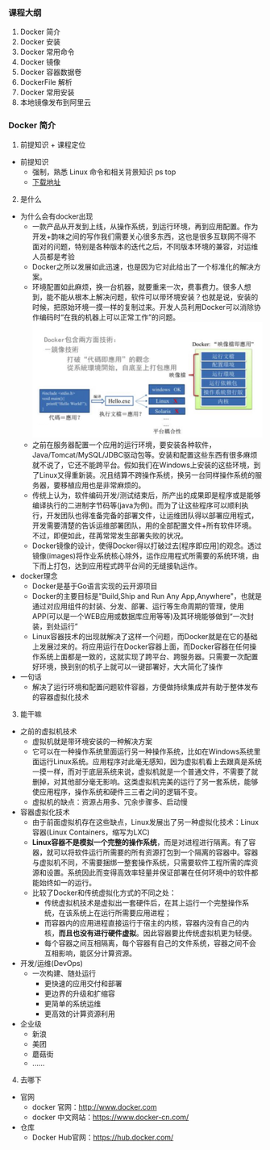 ### 课程大纲
1. Docker 简介
2. Docker 安装
3. Docker 常用命令
4. Docker 镜像
5. Docker 容器数据卷
6. DockerFile 解析
7. Docker 常用安装
8. 本地镜像发布到阿里云

### Docker 简介
1. 前提知识 + 课程定位
  - 前提知识
    - 强制，熟悉 Linux 命令和相关背景知识 ps top
    - [下载地址](http://www.atguigu.com/download.shtml#linux)
2. 是什么
  - 为什么会有docker出现
    - 一款产品从开发到上线，从操作系统，到运行环境，再到应用配置。作为开发+韵味之间的写作我们需要关心很多东西，这也是很多互联网不得不面对的问题，特别是各种版本的迭代之后，不同版本环境的兼容，对运维人员都是考验
    - Docker之所以发展如此迅速，也是因为它对此给出了一个标准化的解决方案。
    - 环境配置如此麻烦，换一台机器，就要重来一次，费事费力。很多人想到，能不能从根本上解决问题，软件可以带环境安装？也就是说，安装的时候，把原始环境一摸一样的复制过来。开发人员利用Docker可以消除协作编码时“在我的机器上可以正常工作”的问题。
    ![docker是什么.png](./images/docker是什么.png)
    - 之前在服务器配置一个应用的运行环境，要安装各种软件，Java/Tomcat/MySQL/JDBC驱动包等。安装和配置这些东西有很多麻烦就不说了，它还不能跨平台。假如我们在Windows上安装的这些环境，到了Linux又得重新装。况且结算不跨操作系统，换另一台同样操作系统的服务器，要移植应用也是非常麻烦的。
    - 传统上认为，软件编码开发/测试结束后，所产出的成果即是程序或是能够编译执行的二进制字节码等(java为例)。而为了让这些程序可以顺利执行，开发团队也得准备完备的部署文件，让运维团队得以部署应用程式，开发需要清楚的告诉运维部署团队，用的全部配置文件+所有软件环境。不过，即便如此，荏苒常常发生部署失败的状况。
    - Docker镜像的设计，使得Docker得以打破过去[程序即应用]的观念。透过镜像(images)将作业系统核心除外，运作应用程式所需要的系统环境，由下而上打包，达到应用程式跨平台间的无缝接轨运作。
  - docker理念
    - Docker是基于Go语言实现的云开源项目
    - Docker的主要目标是"Build,Ship and Run Any App,Anywhere"，也就是通过对应用组件的封装、分发、部署、运行等生命周期的管理，使用APP(可以是一个WEB应用或数据库应用等等)及其环境能够做到“一次封装，到处运行”
    - Linux容器技术的出现就解决了这样一个问题，而Docker就是在它的基础上发展过来的。将应用运行在Docker容器上面，而Docker容器在任何操作系统上面都是一致的，这就实现了跨平台、跨服务器。只需要一次配置好环境，换到别的机子上就可以一键部署好，大大简化了操作
  - 一句话
    - 解决了运行环境和配置问题软件容器，方便做持续集成并有助于整体发布的容器虚拟化技术 
3. 能干嘛
  - 之前的虚拟机技术
    - 虚拟机就是带环境安装的一种解决方案
    - 它可以在一种操作系统里面运行另一种操作系统，比如在Windows系统里面运行Linux系统。应用程序对此毫无感知，因为虚拟机看上去跟真是系统一摸一样，而对于底层系统来说，虚拟机就是一个普通文件，不需要了就删掉，对其他部分毫无影响。这类虚拟机完美的运行了另一套系统，能够使应用程序，操作系统和硬件三三者之间的逻辑不变。
    - 虚拟机的缺点：资源占用多、冗余步骤多、启动慢
  - 容器虚拟化技术
    - 由于前面虚拟机存在这些缺点，Linux发展出了另一种虚拟化技术：Linux容器(Linux Containers，缩写为LXC)
    - **Linux容器不是模拟一个完整的操作系统**，而是对进程进行隔离。有了容器，就可以将软件运行所需要的所有资源打包到一个隔离的容器中。容器与虚拟机不同，不需要捆绑一整套操作系统，只需要软件工程所需的库资源和设置。系统因此而变得高效率轻量并保证部署在任何环境中的软件都能始终如一的运行。
    - 比较了Docker和传统虚拟化方式的不同之处：
      - 传统虚拟机技术是虚拟出一套硬件后，在其上运行一个完整操作系统，在该系统上在运行所需要应用进程；
      - 而容器内的应用进程直接运行于宿主的内核，容器内没有自己的内核，**而且也没有进行硬件虚拟**。因此容器要比传统虚拟机更为轻便。
      - 每个容器之间互相隔离，每个容器有自己的文件系统，容器之间不会互相影响，能区分计算资源。
  - 开发/运维(DevOps)
    - 一次构建、随处运行
      - 更快速的应用交付和部署
      - 更边界的升级和扩缩容
      - 更简单的系统运维
      - 更高效的计算资源利用
  - 企业级
    - 新浪
    - 美团
    - 蘑菇街
    - ......
4. 去哪下
  - 官网
    - docker 官网：http://www.docker.com
    - docker 中文网站：https://www.docker-cn.com/
  - 仓库
    - Docker Hub官网：https://hub.docker.com/
